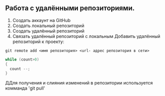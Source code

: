 ## **Работа с удалёнными репозиториями.**
1. Создать аккаунт на GitHub
2. Создать локальный репозиторий
3. Создать удалённый репозиторий
4. Связать удалённый репозиторий с локальным
Добавить удалённый репозиторий к проекту:
```
git remote add <имя репозитория> <url- адрес репозитория в сети>
```
``` c#
while (count>0)
{
  count --;
}
```
ДДля получения и слияния изменений в репозитории используется комманда 'git pull'